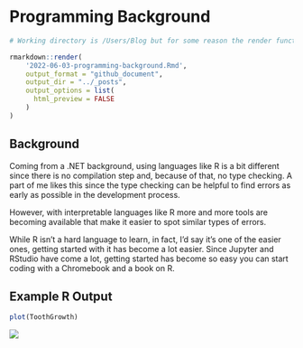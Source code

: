 Programming Background
================

``` r
# Working directory is /Users/Blog but for some reason the render function is looking into the _Rmd folder

rmarkdown::render(
    '2022-06-03-programming-background.Rmd', 
    output_format = "github_document",
    output_dir = "../_posts",
    output_options = list(
      html_preview = FALSE
    )
)
```

## Background

Coming from a .NET background, using languages like R is a bit different
since there is no compilation step and, because of that, no type
checking. A part of me likes this since the type checking can be helpful
to find errors as early as possible in the development process.

However, with interpretable languages like R more and more tools are
becoming available that make it easier to spot similar types of errors.

While R isn’t a hard language to learn, in fact, I’d say it’s one of the
easier ones, getting started with it has become a lot easier. Since
Jupyter and RStudio have come a lot, getting started has become so easy
you can start coding with a Chromebook and a book on
R.

## Example R Output

``` r
plot(ToothGrowth)
```

![](/mnt/batch/tasks/shared/LS_root/mounts/clusters/flowers-pytorch/code/Users/Blog/_posts/2022-06-03-programming-background_files/figure-gfm/unnamed-chunk-4-1.png)<!-- -->
